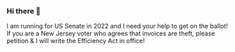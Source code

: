 ### Hi there 👋
I am running for US Senate in 2022 and I need your help to get on the ballot!
If you are a New Jersey voter who agrees that invoices are theft,
please petition & I will write the Efficiency Act in office!

<!--
**NickCarducci/NickCarducci** is a ✨ _special_ ✨ repository because its `README.md` (this file) appears on your GitHub profile.

Here are some ideas to get you started:

- 🔭 I’m currently working on ...
- 🌱 I’m currently learning ...
- 👯 I’m looking to collaborate on ...
- 🤔 I’m looking for help with ...
- 💬 Ask me about ...
- 📫 How to reach me: ...
- 😄 Pronouns: ...
- ⚡ Fun fact: ...
-->
